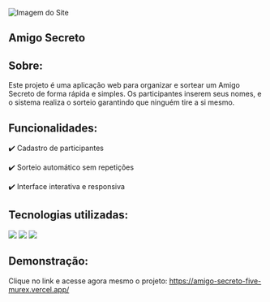 ![Imagem do Site](https://github.com/user-attachments/assets/df2bd777-f1ff-46aa-be9e-9c7d3196b5b7)


## Amigo Secreto

## Sobre:
<p>Este projeto é uma aplicação web para organizar e sortear um Amigo Secreto de forma rápida e simples. Os participantes inserem seus nomes, e o sistema realiza o sorteio garantindo que ninguém tire a si mesmo.</p>

## Funcionalidades:
<p>✔️ Cadastro de participantes</p>
<p>✔️ Sorteio automático sem repetições</p>
<p>✔️ Interface interativa e responsiva</p>

## Tecnologias utilizadas:
<div>
  <img src="https://img.shields.io/badge/HTML-239120?style=for-the-badge&logo=html5&logoColor=white">
  <img src="https://img.shields.io/badge/CSS-239120?&style=for-the-badge&logo=css3&logoColor=white">
  <img src="https://img.shields.io/badge/JavaScript-F7DF1E?style=for-the-badge&logo=javascript&logoColor=black">
</div> 

## Demonstração: 
Clique no link e acesse agora mesmo o projeto: https://amigo-secreto-five-murex.vercel.app/
